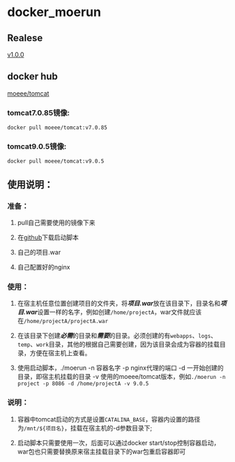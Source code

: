 # docker_moerun



## Realese

[v1.0.0](https://github.com/yyxndd/docker_moerun/releases)



## docker hub



[moeee/tomcat](https://hub.docker.com/r/moeee/tomcat/)



### tomcat7.0.85镜像:

`docker pull moeee/tomcat:v7.0.85`

### tomcat9.0.5镜像:

`docker pull moeee/tomcat:v9.0.5`

## 使用说明：

### 准备：

1. pull自己需要使用的镜像下来

2. 在[github](https://github.com/yyxndd/docker_moerun)下载启动脚本

3. 自己的项目.war

4. 自己配置好的nginx

### 使用：

1. 在宿主机任意位置创建项目的文件夹，将***项目.war***放在该目录下，目录名和***项目.war***设置一样的名字，例如创建`/home/projectA`，war文件就应该在`/home/projectA/projectA.war`

2. 在该目录下创建***必需***的目录和***需要***的目录。必须创建的有`webapps`、`logs`、`temp`、`work`目录，其他的根据自己需要创建，因为该目录会成为容器的挂载目录，方便在宿主机上查看。

3. 使用启动脚本，./moerun -n 容器名字 -p nginx代理的端口 -d 一开始创建的目录，即宿主机挂载的目录 -v 使用的moeee/tomcat版本，例如`./moerun -n project -p 8086 -d /home/projectA -v 9.0.5`

### 说明：

1. 容器中tomcat启动的方式是设置`CATALINA_BASE`，容器内设置的路径为`/mnt/${项目名}`，挂载在宿主机的-d参数目录下;

2. 启动脚本只需要使用一次，后面可以通过docker start/stop控制容器启动，war包也只需要替换原来宿主挂载目录下的war包重启容器即可



